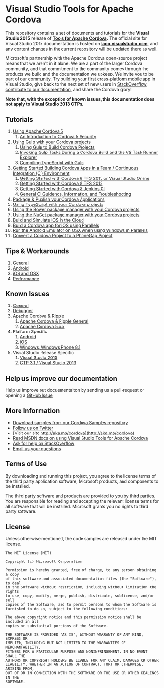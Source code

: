 <properties pageTitle="Visual Studio Tools for Apache Cordova"
  description="Visual Studio Tools for Apache Cordova"
  services="" 
  documentationCenter=""
  authors="bursteg" />

# Visual Studio Tools for Apache Cordova
This repository contains a set of documents and tutorials for the **Visual Studio 2015** release of **[Tools for Apache Cordova](http://aka.ms/cordova).** The official site for Visual Studio 2015 documentation is hosted on **[taco.visualstudio.com](http://taco.visualstudio.com)**, and any content changes in the current repository will be updated there as well.

Microsoft's partnership with the Apache Cordova open-source project means that we aren't in it alone. We are a part of the larger Cordova community, and that commitment to the community comes through the products we build and the documentation we upkeep. We invite you to be part of our [community](http://taco.visualstudio.com). Try building your [first cross-platform mobile app](http://taco.visualstudio.com/en-us/docs/get-started-first-mobile-app/) in Visual Studio, give back to the next set of new users in [StackOverflow](http://stackoverflow.com/questions/tagged/visual-studio-cordova), [contribute to our documentation](http://taco.visualstudio.com/en-us/docs/cordova-docs-contributing/), and share the Cordova glory! 

**Note that, with the exception of known issues, this documentation does not apply to Visual Studio 2013 CTPs.**

<a name="tutorials"></a>
## Tutorials
1. [Using Apache Cordova 5](/articles/tutorial-cordova-5/tutorial-cordova-5-readme.md)
	1. [An Introduction to Cordova 5 Security](/articles/tutorial-cordova-5/cordova-5-security.md)
1. [Using Gulp with your Cordova projects](/articles/tutorial-gulp/tutorial-gulp-readme.md)
	1. [Using Gulp to Build Cordova Projects](/articles/tutorial-gulp/gulp-ci.md)
	1. [Invoking Gulp Tasks During a Cordova Build and the VS Task Runner Explorer](/articles/tutorial-gulp/gulp-task-runner-explorer.md)
	1. [Compiling TypeScript with Gulp](/articles/tutorial-gulp/gulp-typescript.md)
1. [Getting Started Building Cordova Apps in a Team / Continuous Integration (CI) Environment](/articles/tutorial-team-build/tutorial-team-build-readme.md)
	1. [Getting Started with Cordova & TFS 2015 or Visual Studio Online](/articles/tutorial-team-build/tfs2015.md)
	1. [Getting Started with Cordova & TFS 2013](/articles/tutorial-team-build/tfs2013.md)
	1. [Getting Started with Cordova & Jenkins CI](/articles/tutorial-team-build/jenkins.md)
	1. [General CI Guidence, Information, and Troubleshooting](/articles/tutorial-team-build/general.md)
1. [Package & Publish your Cordova Applications](/articles/tutorial-package-publish/tutorial-package-publish-readme.md)
1. [Using TypeScript with your Cordova projects](/articles/getting-started/tutorial-typescript.md)
1. [Using the Bower package manager with your Cordova projects](/articles/getting-started/tutorial-using-bower.md)
1. [Using the NuGet package manager with your Cordova projects](/articles/getting-started/tutorial-nuget.md)
1. [Build and Simulate iOS in the Cloud](/articles/getting-started/build_ios_cloud.md)
1. [Build a Cordova app for iOS using Parallels](/articles/getting-started/build_ios_parallels.md)
1. [Run the Android Emulator on OSX when using Windows in Parallels](/articles/debug-and-test/run-android-emulator-on-osx-using-parallels.md)
1. [Convert a Cordova Project to a PhoneGap Project](/articles/develop-apps/convert-cordova-phonegap.md)

<a name="tips"></a>
## Tips & Workarounds
1. [General](/articles/tips-and-workarounds/general/tips-and-workarounds-general-readme.md)
1. [Android](/articles/tips-and-workarounds/android/tips-and-workarounds-android-readme.md)
1. [iOS and OSX](/articles/tips-and-workarounds/ios/tips-and-workarounds-ios-readme.md)
1. [Performance](/articles/tips-and-workarounds/performance/tips-and-workarounds-performance-readme.md)


<a name="knownissues"></a>
## Known Issues
1. [General](/articles/known-issues/known-issues-general.md)
1. [Debugger](/articles/known-issues/known-issues-debugger.md)
1. Apache Cordova & Ripple
	1. [Apache Cordova & Ripple General](/articles/known-issues/known-issues-ripple-cordova.md)
	1. [Apache Cordova 5.x.x](/articles/known-issues/known-issues-cordova5.md)
1. Platform Specific
	1. [Android](/articles/known-issues/known-issues-android.md)
	1. [iOS](/articles/known-issues/known-issues-ios.md)
	1. [Windows, Windows Phone 8.1](/articles/known-issues/known-issues-windows.md)
1. Visual Studio Release Specific
	1. [Visual Studio 2015](/articles/known-issues/known-issues-vs2015.md)
	1. [CTP 3.1 / Visual Studio 2013](/articles/known-issues/known-issues-vs2013.md)

## Help us improve our documentation
Help us improve out docuementaiton by sending us a pull-request or opening a [GitHub Issue](https://github.com/Microsoft/cordova-docs/issues/new)


## More Information
* [Download samples from our Cordova Samples repository](http://github.com/Microsoft/cordova-samples)
* [Follow us on Twitter](https://twitter.com/VSCordovaTools)
* [Visit our site http://aka.ms/cordova](http://aka.ms/cordova)
* [Read MSDN docs on using Visual Studio Tools for Apache Cordova](http://go.microsoft.com/fwlink/?LinkID=533794)
* [Ask for help on StackOverflow](http://stackoverflow.com/questions/tagged/visual-studio-cordova)
* [Email us your questions](mailto:/vscordovatools@microsoft.com)


## Terms of Use
By downloading and running this project, you agree to the license terms of the third party application software, Microsoft products, and components to be installed.

The third party software and products are provided to you by third parties. You are responsible for reading and accepting the relevant license terms for all software that will be installed. Microsoft grants you no rights to third party software.


## License
Unless otherwise mentioned, the code samples are released under the MIT license.

```
The MIT License (MIT)

Copyright (c) Microsoft Corporation

Permission is hereby granted, free of charge, to any person obtaining a copy
of this software and associated documentation files (the "Software"), to deal
in the Software without restriction, including without limitation the rights
to use, copy, modify, merge, publish, distribute, sublicense, and/or sell
copies of the Software, and to permit persons to whom the Software is
furnished to do so, subject to the following conditions:

The above copyright notice and this permission notice shall be included in all
copies or substantial portions of the Software.

THE SOFTWARE IS PROVIDED "AS IS", WITHOUT WARRANTY OF ANY KIND, EXPRESS OR
IMPLIED, INCLUDING BUT NOT LIMITED TO THE WARRANTIES OF MERCHANTABILITY,
FITNESS FOR A PARTICULAR PURPOSE AND NONINFRINGEMENT. IN NO EVENT SHALL THE
AUTHORS OR COPYRIGHT HOLDERS BE LIABLE FOR ANY CLAIM, DAMAGES OR OTHER
LIABILITY, WHETHER IN AN ACTION OF CONTRACT, TORT OR OTHERWISE, ARISING FROM,
OUT OF OR IN CONNECTION WITH THE SOFTWARE OR THE USE OR OTHER DEALINGS IN THE
SOFTWARE.
```
